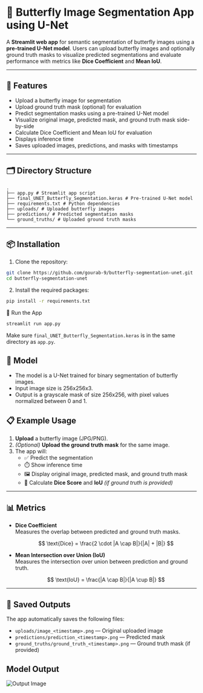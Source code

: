 # 🦋 Butterfly Image Segmentation App using U-Net

A **Streamlit web app** for semantic segmentation of butterfly images using a **pre-trained U-Net model**. Users can upload butterfly images and optionally ground truth masks to visualize predicted segmentations and evaluate performance with metrics like **Dice Coefficient** and **Mean IoU**.

---

## 📸 Features

- Upload a butterfly image for segmentation
- Upload ground truth mask (optional) for evaluation
- Predict segmentation masks using a pre-trained U-Net model
- Visualize original image, predicted mask, and ground truth mask side-by-side
- Calculate Dice Coefficient and Mean IoU for evaluation
- Displays inference time
- Saves uploaded images, predictions, and masks with timestamps

---

## 🗂️ Directory Structure

```text
.
├── app.py # Streamlit app script
├── final_UNET_Butterfly_Segmentation.keras # Pre-trained U-Net model
├── requirements.txt # Python dependencies
├── uploads/ # Uploaded butterfly images
├── predictions/ # Predicted segmentation masks
└── ground_truths/ # Uploaded ground truth masks
```

---

## 📦 Installation

1. Clone the repository:

```bash
git clone https://github.com/gourab-9/butterfly-segmentation-unet.git
cd butterfly-segmentation-unet

```
2. Install the required packages:

```bash
pip install -r requirements.txt
```
🧠 Run the App

```bash
streamlit run app.py
```

Make sure `final_UNET_Butterfly_Segmentation.keras` is in the same directory as `app.py`.

## 🧪 Model
- The model is a U-Net trained for binary segmentation of butterfly images.
- Input image size is 256x256x3.
- Output is a grayscale mask of size 256x256, with pixel values normalized between 0 and 1.

## 📋 Example Usage

1. **Upload** a butterfly image (JPG/PNG).
2. *(Optional)* **Upload the ground truth mask** for the same image.
3. The app will:
   - ✅ Predict the segmentation
   - ⏱️ Show inference time
   - 🖼️ Display original image, predicted mask, and ground truth mask
   - 📐 Calculate **Dice Score** and **IoU** *(if ground truth is provided)*

---

## 📊 Metrics

- **Dice Coefficient**  
  Measures the overlap between predicted and ground truth masks.

  $$
  \text{Dice} = \frac{2 \cdot |A \cap B|}{|A| + |B|}
  $$

- **Mean Intersection over Union (IoU)**  
  Measures the intersection over union between prediction and ground truth.

  $$
  \text{IoU} = \frac{|A \cap B|}{|A \cup B|}
  $$

---

## 📁 Saved Outputs

The app automatically saves the following files:

- `uploads/image_<timestamp>.png` — Original uploaded image
- `predictions/prediction_<timestamp>.png` — Predicted mask
- `ground_truths/ground_truth_<timestamp>.png` — Ground truth mask (if provided)

## Model Output
![Output Image](https://github.com/user-attachments/assets/b27e5367-1629-485b-9373-b781382fc9a3)

